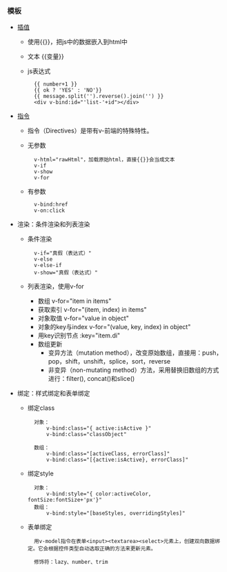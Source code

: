 ### 模板 ###
- [插值](vue-learn/02-vue-template.html)
	- 使用{{}}，把js中的数据嵌入到html中
	- 文本 {{变量}}
	- js表达式

			{{ number+1 }}
			{{ ok ? 'YES' : 'NO'}}
			{{ message.split('').reverse().join('') }}
			<div v-bind:id="'list-'+id"></div>

- [指令](vue-learn/03-render-bind.html)
	- 指令（Directives）是带有v-前端的特殊特性。
	- 无参数

			v-html="rawHtml"，加载原始html，直接{{}}会当成文本
			v-if
			v-show
			v-for
	- 有参数

			v-bind:href
			v-on:click

- 渲染：条件渲染和列表渲染
	- 条件渲染
	
			v-if="真假（表达式）"
			v-else
			v-else-if
			v-show="真假（表达式）"
	- 列表渲染，使用v-for
		- 数组				v-for="item in items"
		- 获取索引			v-for="(item, index) in items"
		- 对象取值			v-for="value in object"
		- 对象的key与index	v-for="(value, key, index) in object"
		- 用key识别节点		:key="item.di"
		- 数组更新
			- 变异方法（mutation method），改变原始数组，直接用：push，pop，shift，unshift，splice，sort，reverse
			- 非变异（non-mutating method）方法，采用替换旧数组的方式进行：filter(), concat()和slice()

- 绑定：样式绑定和表单绑定
	- 绑定class

			对象：			
				v-bind:class="{ active:isActive }"
				v-bind:class="classObject"
			
			数组：			
				v-bind:class="[activeClass, errorClass]"
				v-bind:class="[{active:isActive}, errorClass]"

	- 绑定style

			对象：
				v-bind:style="{ color:activeColor, fontSize:fontSize+'px'}"
			数组：
				v-bind:style="[baseStyles, overridingStyles]"
	- 表单绑定


			用v-model指令在表单<input><textarea><select>元素上，创建双向数据绑定。它会根据控件类型自动选取正确的方法来更新元素。

			修饰符：lazy、number、trim